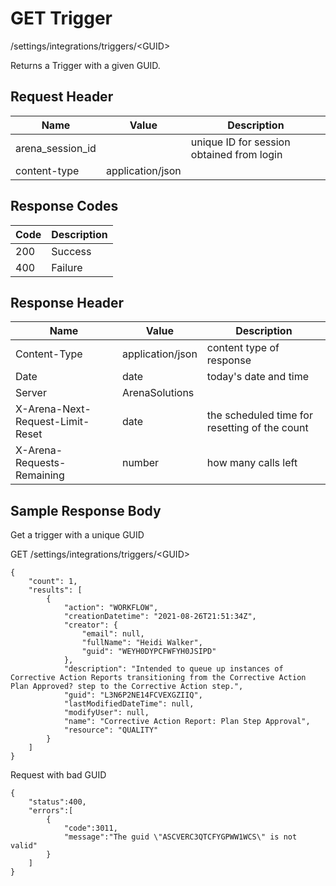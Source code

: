 # GET Trigger
/settings/integrations/triggers/&lt;GUID&gt;

Returns a Trigger  with a given GUID.

## Request Header

| Name<br> | Value<br> | Description<br> |
|  --- |  --- |  --- | 
| arena_session_id<br> |   | unique ID for session obtained from login<br> |
| content-type<br> | application/json<br> |   |

## Response Codes

| Code<br> | Description<br> |
|  --- |  --- | 
| 200<br> | Success<br> |
| 400<br> | Failure<br> |

## Response Header

| Name<br> | Value<br> | Description<br> |
|  --- |  --- |  --- | 
| Content-Type<br> | application/json<br> | content type of response<br> |
| Date<br> | date<br> | today's date and time<br> |
| Server<br> | ArenaSolutions<br> |   |
| X-Arena-Next-Request-Limit-Reset<br> | date<br> | the scheduled time for resetting of the count<br> |
| X-Arena-Requests-Remaining<br> | number<br> | how many calls left<br> |

## Sample Response Body
Get a trigger with a unique GUID

GET /settings/integrations/triggers/&lt;GUID&gt;

```
{
    "count": 1,
    "results": [
        {
            "action": "WORKFLOW",
            "creationDatetime": "2021-08-26T21:51:34Z",
            "creator": {
                "email": null,
                "fullName": "Heidi Walker",
                "guid": "WEYH0DYPCFWFYH0JSIPD"
            },
            "description": "Intended to queue up instances of Corrective Action Reports transitioning from the Corrective Action Plan Approved? step to the Corrective Action step.",
            "guid": "L3N6P2NE14FCVEXGZIIQ",
            "lastModifiedDateTime": null,
            "modifyUser": null,
            "name": "Corrective Action Report: Plan Step Approval",
            "resource": "QUALITY"
        }
    ]
}
```
Request with bad GUID

```
{  
    "status":400,
    "errors":[  
        {  
            "code":3011,
            "message":"The guid \"ASCVERC3QTCFYGPWW1WCS\" is not valid"
        }
    ]
}
```
